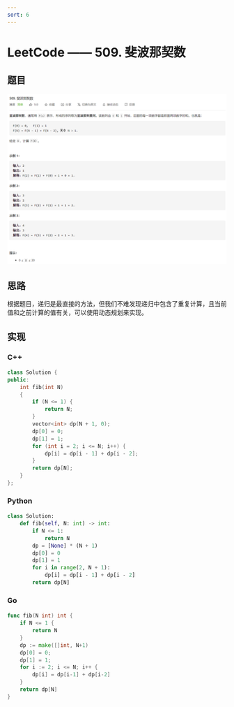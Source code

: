 ```yaml
---
sort: 6
---
```


# LeetCode —— 509. 斐波那契数

## 题目

![](https://raw.githubusercontent.com/AZMDDY/imgs/master/20201026201401.png)

## 思路

根据题目，递归是最直接的方法，但我们不难发现递归中包含了重复计算，且当前值和之前计算的值有关，可以使用动态规划来实现。

## 实现

### C++

```cpp
class Solution {
public:
    int fib(int N)
    {
        if (N <= 1) {
            return N;
        }
        vector<int> dp(N + 1, 0);
        dp[0] = 0;
        dp[1] = 1;
        for (int i = 2; i <= N; i++) {
            dp[i] = dp[i - 1] + dp[i - 2];
        }
        return dp[N];
    }
};
```

### Python

```python
class Solution:
    def fib(self, N: int) -> int:
        if N <= 1:
            return N
        dp = [None] * (N + 1)
        dp[0] = 0
        dp[1] = 1
        for i in range(2, N + 1):
            dp[i] = dp[i - 1] + dp[i - 2]
        return dp[N]
```

### Go

```go
func fib(N int) int {
	if N <= 1 {
		return N
	}
	dp := make([]int, N+1)
	dp[0] = 0;
	dp[1] = 1;
	for i := 2; i <= N; i++ {
		dp[i] = dp[i-1] + dp[i-2]
	}
	return dp[N]
}
```
